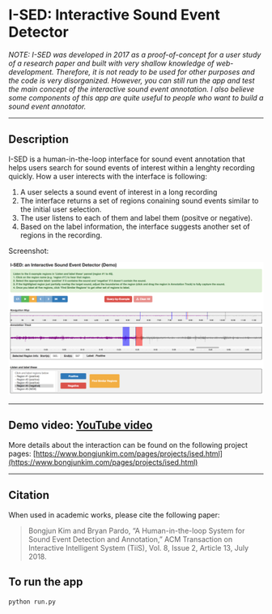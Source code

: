 # I-SED: Interactive Sound Event Detector

*NOTE: I-SED was developed in 2017 as a proof-of-concept for a user study of a research paper and built with very shallow knowledge of web-development. Therefore, it is not ready to be used for other purposes and the code is very disorganized. However, you can still run the app and test the main concept of the interactive sound event annotation. I also believe some components of this app are quite useful to people who want to build a sound event annotator.*

---
## Description
I-SED is a human-in-the-loop interface for sound event annotation that helps users search for sound events of interest within a lenghty recording quickly. How a user interects with the interface is following:

1. A user selects a sound event of interest in a long recording
2. The interface returns a set of regions conaining sound events similar to the initial user selection.
3. The user listens to each of them and label them (positve or negative). 
4. Based on the label information, the interface suggests another set of regions in the recording.


Screenshot:

<img src="./ised_screenshot.png" width="700">

---
## Demo video: [YouTube video](https://youtu.be/Ss2eGSW4_4w)

More details about the interaction can be found on the following project pages: [https://www.bongjunkim.com/pages/projects/ised.html](https://www.bongjunkim.com/pages/projects/ised.html)



---
## Citation
When used in academic works, please cite the following paper:
>Bongjun Kim and Bryan Pardo, “A Human-in-the-loop System for Sound Event Detection and Annotation,” ACM Transaction on Interactive Intelligent System (TiiS), Vol. 8, Issue 2, Article 13, July 2018.


## To run the app


```shell
python run.py
```